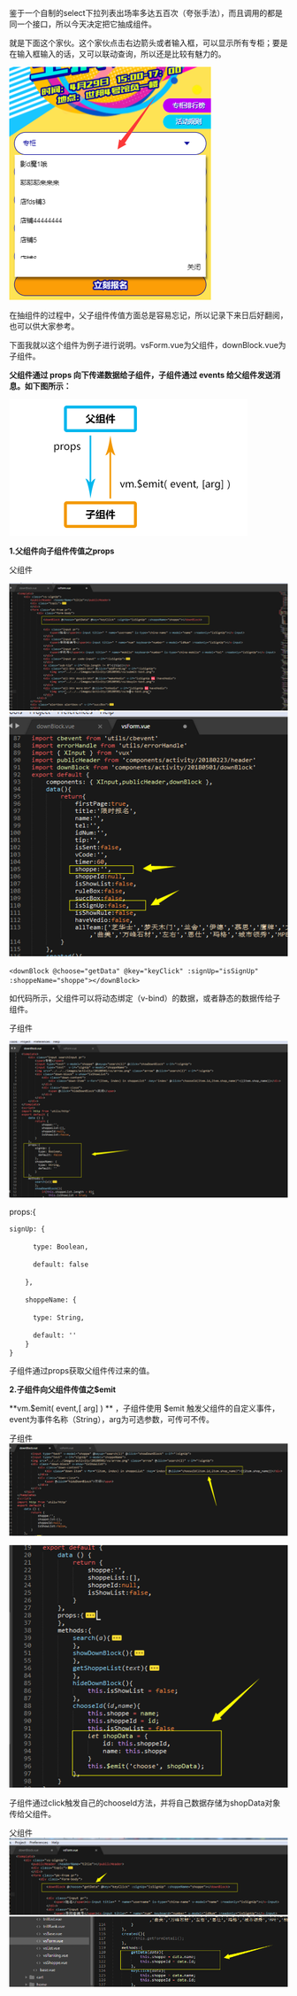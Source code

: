 鉴于一个自制的select下拉列表出场率多达五百次（夸张手法），而且调用的都是同一个接口，所以今天决定把它抽成组件。

就是下面这个家伙。这个家伙点击右边箭头或者输入框，可以显示所有专柜；要是在输入框输入的话，又可以联动查询，所以还是比较有魅力的。

![](/assets/form.png)

在抽组件的过程中，父子组件传值方面总是容易忘记，所以记录下来日后好翻阅，也可以供大家参考。

下面我就以这个组件为例子进行说明。vsForm.vue为父组件，downBlock.vue为子组件。

**父组件通过 props 向下传递数据给子组件，子组件通过 events 给父组件发送消息。如下图所示：**

![](/assets/mind.png)

**1.父组件向子组件传值之props**

父组件

![](/assets/parent.png)![](/assets/parent2.png)

`<downBlock @choose="getData" @key="keyClick" :signUp="isSignUp" :shoppeName="shoppe"></downBlock>`

如代码所示，父组件可以将动态绑定（v-bind）的数据，或者静态的数据传给子组件。

子组件

![](/assets/child.png)

props:{

```
signUp: { 

      type: Boolean,

      default: false

    },

    shoppeName: {

      type: String,

      default: ''
    }
}
```

子组件通过props获取父组件传过来的值。

**2.子组件向父组件传值之$emit**

**vm.$emit\( event,\[ arg\] \) ** ，子组件使用 $emit 触发父组件的自定义事件，event为事件名称（String），arg为可选参数，可传可不传。

子组件![](/assets/child3.png)

![](/assets/child4.png)

子组件通过click触发自己的chooseId方法，并将自己数据存储为shopData对象传给父组件。

父组件![](/assets/parent3.png)![](/assets/parent4.png)

